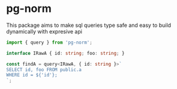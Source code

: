 # pg-norm

This package aims to make sql queries type safe and easy to build dynamically with expresive api

```typescript
import { query } from 'pg-norm';

interface IRawA { id: string; foo: string; }

const findA = query<IRawA, { id: string }>`
SELECT id, foo FROM public.a
WHERE id = ${'id'};
`;
```